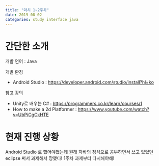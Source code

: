 ```yaml
---
title: "더치 1~2주차"
date: 2019-08-02
categories: study interface java
---
```


# 간단한 소개
개발 언어 : Java

개발 환경
- Android Studio : https://developer.android.com/studio/install?hl=ko

참고 강의
- Unity로 배우는 C# : https://programmers.co.kr/learn/courses/1
- How to make a 2d Platformer : https://www.youtube.com/watch?v=UbPiCgCkHTE

# 현재 진행 상황
Android Studio 로 했어야했는데 원래 자바의 정석으로 공부하면서 쓰고 있었던 eclipse 써서 과제해서 망했다! 1주차 과제부터 다시해야해!
